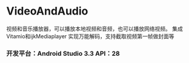 # VideoAndAudio
视频和音乐播放器，可以播放本地视频和音频，也可以播放网络视频。
集成Vitamio和ijkMediaplayer 实现万能解码，支持截取视频第一帧做封面等

### 开发平台：Android Studio 3.3 API：28



